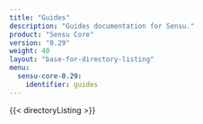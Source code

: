```yaml
---
title: "Guides"
description: "Guides documentation for Sensu."
product: "Sensu Core"
version: "0.29"
weight: 40
layout: "base-for-directory-listing"
menu:
  sensu-core-0.29:
    identifier: guides
---
```


{{< directoryListing >}}
